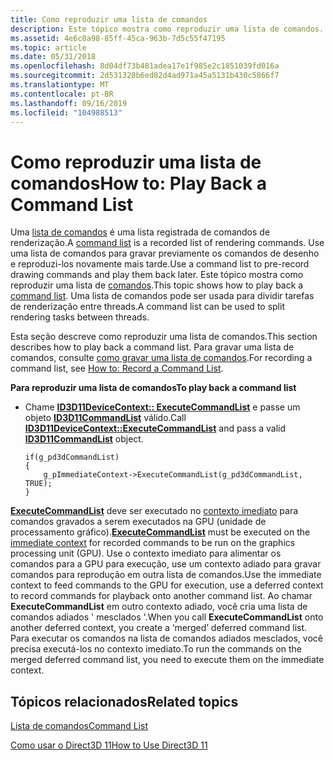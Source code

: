 ```yaml
---
title: Como reproduzir uma lista de comandos
description: Este tópico mostra como reproduzir uma lista de comandos.
ms.assetid: 4e6c0a98-85ff-45ca-963b-7d5c55f47195
ms.topic: article
ms.date: 05/31/2018
ms.openlocfilehash: 8d04df73b481adea17e1f985e2c1851039fd016a
ms.sourcegitcommit: 2d531328b6ed82d4ad971a45a5131b430c5866f7
ms.translationtype: MT
ms.contentlocale: pt-BR
ms.lasthandoff: 09/16/2019
ms.locfileid: "104988513"
---
```

# <a name="how-to-play-back-a-command-list"></a><span data-ttu-id="24e48-103">Como reproduzir uma lista de comandos</span><span class="sxs-lookup"><span data-stu-id="24e48-103">How to: Play Back a Command List</span></span>

<span data-ttu-id="24e48-104">Uma [lista de comandos](overviews-direct3d-11-render-multi-thread-command-list.md) é uma lista registrada de comandos de renderização.</span><span class="sxs-lookup"><span data-stu-id="24e48-104">A [command list](overviews-direct3d-11-render-multi-thread-command-list.md) is a recorded list of rendering commands.</span></span> <span data-ttu-id="24e48-105">Use uma lista de comandos para gravar previamente os comandos de desenho e reproduzi-los novamente mais tarde.</span><span class="sxs-lookup"><span data-stu-id="24e48-105">Use a command list to pre-record drawing commands and play them back later.</span></span> <span data-ttu-id="24e48-106">Este tópico mostra como reproduzir uma lista de [comandos](overviews-direct3d-11-render-multi-thread-command-list.md).</span><span class="sxs-lookup"><span data-stu-id="24e48-106">This topic shows how to play back a [command list](overviews-direct3d-11-render-multi-thread-command-list.md).</span></span> <span data-ttu-id="24e48-107">Uma lista de comandos pode ser usada para dividir tarefas de renderização entre threads.</span><span class="sxs-lookup"><span data-stu-id="24e48-107">A command list can be used to split rendering tasks between threads.</span></span>

<span data-ttu-id="24e48-108">Esta seção descreve como reproduzir uma lista de comandos.</span><span class="sxs-lookup"><span data-stu-id="24e48-108">This section describes how to play back a command list.</span></span> <span data-ttu-id="24e48-109">Para gravar uma lista de comandos, consulte [como gravar uma lista de comandos](overviews-direct3d-11-render-multi-thread-command-list-record.md).</span><span class="sxs-lookup"><span data-stu-id="24e48-109">For recording a command list, see [How to: Record a Command List](overviews-direct3d-11-render-multi-thread-command-list-record.md).</span></span>

<span data-ttu-id="24e48-110">**Para reproduzir uma lista de comandos**</span><span class="sxs-lookup"><span data-stu-id="24e48-110">**To play back a command list**</span></span>

-   <span data-ttu-id="24e48-111">Chame [**ID3D11DeviceContext:: ExecuteCommandList**](/windows/desktop/api/D3D11/nf-d3d11-id3d11devicecontext-executecommandlist) e passe um objeto [**ID3D11CommandList**](/windows/desktop/api/D3D11/nn-d3d11-id3d11commandlist) válido.</span><span class="sxs-lookup"><span data-stu-id="24e48-111">Call [**ID3D11DeviceContext::ExecuteCommandList**](/windows/desktop/api/D3D11/nf-d3d11-id3d11devicecontext-executecommandlist) and pass a valid [**ID3D11CommandList**](/windows/desktop/api/D3D11/nn-d3d11-id3d11commandlist) object.</span></span>
    ```
    if(g_pd3dCommandList)
    {
        g_pImmediateContext->ExecuteCommandList(g_pd3dCommandList, TRUE);
    }
    ```

    

<span data-ttu-id="24e48-112">[**ExecuteCommandList**](/windows/desktop/api/D3D11/nf-d3d11-id3d11devicecontext-executecommandlist) deve ser executado no [contexto imediato](overviews-direct3d-11-devices-intro.md) para comandos gravados a serem executados na GPU (unidade de processamento gráfico).</span><span class="sxs-lookup"><span data-stu-id="24e48-112">[**ExecuteCommandList**](/windows/desktop/api/D3D11/nf-d3d11-id3d11devicecontext-executecommandlist) must be executed on the [immediate context](overviews-direct3d-11-devices-intro.md) for recorded commands to be run on the graphics processing unit (GPU).</span></span> <span data-ttu-id="24e48-113">Use o contexto imediato para alimentar os comandos para a GPU para execução, use um contexto adiado para gravar comandos para reprodução em outra lista de comandos.</span><span class="sxs-lookup"><span data-stu-id="24e48-113">Use the immediate context to feed commands to the GPU for execution, use a deferred context to record commands for playback onto another command list.</span></span> <span data-ttu-id="24e48-114">Ao chamar **ExecuteCommandList** em outro contexto adiado, você cria uma lista de comandos adiados ' mesclados '.</span><span class="sxs-lookup"><span data-stu-id="24e48-114">When you call **ExecuteCommandList** onto another deferred context, you create a ‘merged’ deferred command list.</span></span> <span data-ttu-id="24e48-115">Para executar os comandos na lista de comandos adiados mesclados, você precisa executá-los no contexto imediato.</span><span class="sxs-lookup"><span data-stu-id="24e48-115">To run the commands on the merged deferred command list, you need to execute them on the immediate context.</span></span>

## <a name="related-topics"></a><span data-ttu-id="24e48-116">Tópicos relacionados</span><span class="sxs-lookup"><span data-stu-id="24e48-116">Related topics</span></span>

<dl> <dt>

[<span data-ttu-id="24e48-117">Lista de comandos</span><span class="sxs-lookup"><span data-stu-id="24e48-117">Command List</span></span>](overviews-direct3d-11-render-multi-thread-command-list.md)
</dt> <dt>

[<span data-ttu-id="24e48-118">Como usar o Direct3D 11</span><span class="sxs-lookup"><span data-stu-id="24e48-118">How to Use Direct3D 11</span></span>](how-to-use-direct3d-11.md)
</dt> </dl>

 

 




